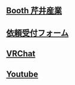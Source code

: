 ## [Booth 芹井産業](https://serie-tech.booth.pm/)　
## [依頼受付フォーム](https://docs.google.com/forms/d/e/1FAIpQLSfCkqBf6QmNgZIds2IXQvbmaE-6BFJxWn0vaJ6XQUGxYxyj4A/viewform?usp=sf_link)
## [VRChat](https://vrchat.com/home/user/usr_baf97a69-5a4e-4162-9fbb-ba4a2b79854c)
## [Youtube](https://www.youtube.com/user/Zerryfurai)
